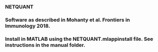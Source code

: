 ### NETQUANT
### Software as described in Mohanty et al. Frontiers in Immunology 2018.
### 
### Install in MATLAB using the NETQUANT.mlappinstall file. See instructions in the manual folder.
